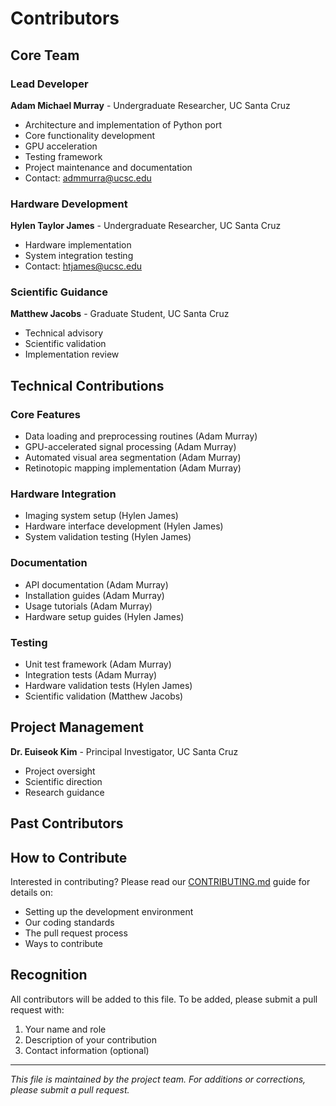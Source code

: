 # Contributors

## Core Team

### Lead Developer
**Adam Michael Murray** - Undergraduate Researcher, UC Santa Cruz
- Architecture and implementation of Python port
- Core functionality development
- GPU acceleration
- Testing framework
- Project maintenance and documentation
- Contact: admmurra@ucsc.edu

### Hardware Development
**Hylen Taylor James** - Undergraduate Researcher, UC Santa Cruz
- Hardware implementation
- System integration testing
- Contact: htjames@ucsc.edu

### Scientific Guidance
**Matthew Jacobs** - Graduate Student, UC Santa Cruz
- Technical advisory
- Scientific validation
- Implementation review

## Technical Contributions

### Core Features
- Data loading and preprocessing routines (Adam Murray)
- GPU-accelerated signal processing (Adam Murray)
- Automated visual area segmentation (Adam Murray)
- Retinotopic mapping implementation (Adam Murray)

### Hardware Integration
- Imaging system setup (Hylen James)
- Hardware interface development (Hylen James)
- System validation testing (Hylen James)

### Documentation
- API documentation (Adam Murray)
- Installation guides (Adam Murray)
- Usage tutorials (Adam Murray)
- Hardware setup guides (Hylen James)

### Testing
- Unit test framework (Adam Murray)
- Integration tests (Adam Murray)
- Hardware validation tests (Hylen James)
- Scientific validation (Matthew Jacobs)

## Project Management
**Dr. Euiseok Kim** - Principal Investigator, UC Santa Cruz
- Project oversight
- Scientific direction
- Research guidance

## Past Contributors
<!-- Template for future contributors
- **Name** - Role/Organization
  - Contribution details
  - Contact: email
-->

## How to Contribute
Interested in contributing? Please read our [CONTRIBUTING.md](CONTRIBUTING.md) guide for details on:
- Setting up the development environment
- Our coding standards
- The pull request process
- Ways to contribute

## Recognition
All contributors will be added to this file. To be added, please submit a pull request with:
1. Your name and role
2. Description of your contribution
3. Contact information (optional)

---
*This file is maintained by the project team. For additions or corrections, please submit a pull request.*
